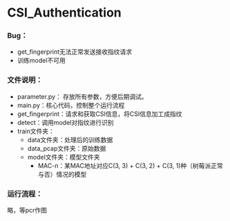 # CSI_Authentication

### Bug：

- get_fingerprint无法正常发送接收指纹请求
- 训练model不可用



### 文件说明：

- parameter.py： 存放所有参数，方便后期调试。
- main.py：核心代码，控制整个运行流程
- get_fingerprint：请求和获取CSI信息，将CSI信息加工成指纹
- detect：调用model对指纹进行识别
- train文件夹：
  - data文件夹：处理后的训练数据
  - data_pcap文件夹：原始数据
  - model文件夹：模型文件夹
    - MAC-n：某MAC地址对应C(3, 3) + C(3, 2) + C(3, 1)种（树莓派正常与否）情况的模型



### 运行流程：

略，等pcr作图
